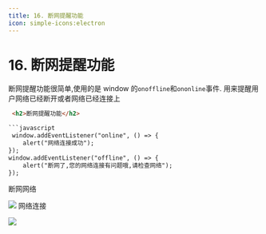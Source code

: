 ```yaml
---
title: 16. 断网提醒功能
icon: simple-icons:electron
---
```


# 16. 断网提醒功能



断网提醒功能很简单,使用的是 window 的`onoffline`和`ononline`事件. 用来提醒用户网络已经断开或者网络已经连接上

```html
 <h2>断网提醒功能</h2>

```javascript
 window.addEventListener("online", () => {
    alert("网络连接成功");
});
window.addEventListener("offline", () => {
    alert("断网了,您的网络连接有问题哦,请检查网络");
});
```
断网网络

![](/Electron/断开网络.jpg)
网络连接

![](/Electron/连接网络.jpg)
